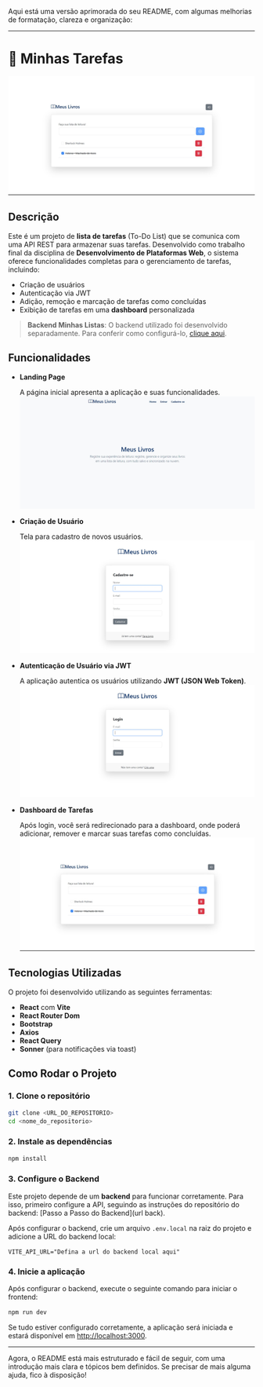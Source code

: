 Aqui está uma versão aprimorada do seu README, com algumas melhorias de formatação, clareza e organização:

---

# 📝 **Minhas Tarefas**

<p align="center">
  <img src="./assets/readme/back-end.jpg" alt="Dashboard" />
</p>

## Descrição

Este é um projeto de **lista de tarefas** (To-Do List) que se comunica com uma API REST para armazenar suas tarefas. Desenvolvido como trabalho final da disciplina de **Desenvolvimento de Plataformas Web**, o sistema oferece funcionalidades completas para o gerenciamento de tarefas, incluindo:

- Criação de usuários
- Autenticação via JWT
- Adição, remoção e marcação de tarefas como concluídas
- Exibição de tarefas em uma **dashboard** personalizada

> **Backend Minhas Listas**: O backend utilizado foi desenvolvido separadamente. Para conferir como configurá-lo, [clique aqui](minha-url).

## Funcionalidades

- **Landing Page**

  A página inicial apresenta a aplicação e suas funcionalidades.  
  ![Landing Page](/assets/readme/home.jpg "Home")

- **Criação de Usuário**

  Tela para cadastro de novos usuários.  
  ![Tela de cadastro de usuário](/assets/readme/cadastro.jpg "Cadastro")

- **Autenticação de Usuário via JWT**

  A aplicação autentica os usuários utilizando **JWT (JSON Web Token)**.  
  ![Tela de login](/assets/readme/login.jpg "Login")

- **Dashboard de Tarefas**

  Após login, você será redirecionado para a dashboard, onde poderá adicionar, remover e marcar suas tarefas como concluídas.  
  ![Dashboard](/assets/readme/dashboard.jpg "Dashboard")

## Tecnologias Utilizadas

O projeto foi desenvolvido utilizando as seguintes ferramentas:

- **React** com **Vite**
- **React Router Dom**
- **Bootstrap**
- **Axios**
- **React Query**
- **Sonner** (para notificações via toast)

## Como Rodar o Projeto

### 1. Clone o repositório

```bash
git clone <URL_DO_REPOSITORIO>
cd <nome_do_repositorio>
```

### 2. Instale as dependências

```bash
npm install
```

### 3. Configure o Backend

Este projeto depende de um **backend** para funcionar corretamente. Para isso, primeiro configure a API, seguindo as instruções do repositório do backend: [Passo a Passo do Backend](url back).

Após configurar o backend, crie um arquivo `.env.local` na raiz do projeto e adicione a URL do backend local:

```
VITE_API_URL="Defina a url do backend local aqui"
```

### 4. Inicie a aplicação

Após configurar o backend, execute o seguinte comando para iniciar o frontend:

```bash
npm run dev
```

Se tudo estiver configurado corretamente, a aplicação será iniciada e estará disponível em [http://localhost:3000](http://localhost:3000).

---

Agora, o README está mais estruturado e fácil de seguir, com uma introdução mais clara e tópicos bem definidos. Se precisar de mais alguma ajuda, fico à disposição!